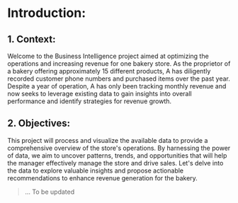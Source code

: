 # Introduction:

## 1. Context: 
Welcome to the Business Intelligence project aimed at optimizing the operations and increasing revenue for one bakery store. As the proprietor of a bakery offering approximately 15 different products, A has diligently recorded customer phone numbers and purchased items over the past year. Despite a year of operation, A has only been tracking monthly revenue and now seeks to leverage existing data to gain insights into overall performance and identify strategies for revenue growth.

## 2. Objectives:
This project will process and visualize the available data to provide a comprehensive overview of the store's operations. By harnessing the power of data, we aim to uncover patterns, trends, and opportunities that will help the manager effectively manage the store and drive sales. Let's delve into the data to explore valuable insights and propose actionable recommendations to enhance revenue generation for the bakery.

> ... To be updated
